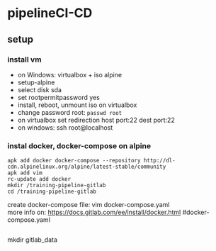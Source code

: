 # pipelineCI-CD

## setup

### install vm
- on Windows: virtualbox + iso alpine 
- setup-alpine
- select disk sda
- set rootpermitpassword yes
- install, reboot, unmount iso on virtualbox
- change password root: `passwd root`
- on virtualbox set redirection host port:22 dest port:22
- on windows: ssh root@localhost

### instal docker, docker-compose on alpine
```
apk add docker docker-compose --repository http://dl-cdn.alpinelinux.org/alpine/latest-stable/community
apk add vim
rc-update add docker
mkdir /training-pipeline-gitlab
cd /training-pipeline-gitlab
```
create docker-compose file:  vim docker-compose.yaml   
more info on: https://docs.gitlab.com/ee/install/docker.html
#docker-compose.yaml
```

```
mkdir gitlab_data
